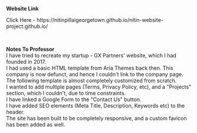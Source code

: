 <p><strong>Website Link</strong></p>
<p>Click Here -&nbsp;https://nitinpillaigeorgetown.github.io/nitin-website-project.github.io/</p>
<p>&nbsp;</p>
<p><strong>Notes To Professor</strong><br />I have tried to recreate my startup - GX Partners' website, which I had founded in 2017.<br />I had used a basic HTML template from Aria Themes back then. This company is now defunct, and hence I couldn't link to the company page. The following template is almost completely customized from scratch.<br />I wanted to add multiple pages (Terms, Privacy Policy, etc), and a "Projects" section, which I couldn't, due to time constraints.<br />I have linked a Google Form to the "Contact Us" button.<br />I have added SEO elements (Meta Title, Description, Keywords etc) to the header.<br />The site has been built to be completely responsive, and a custom favicon has been added as well.</p>
